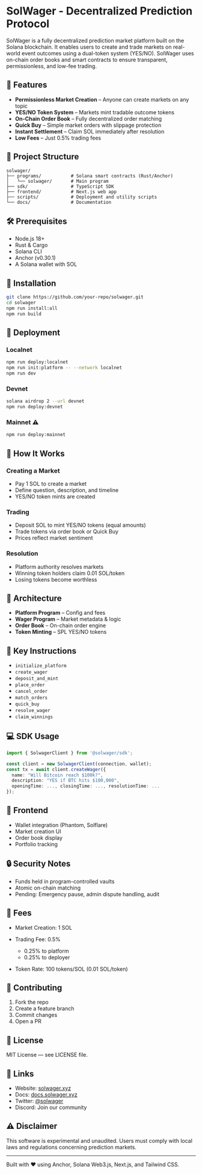 # SolWager - Decentralized Prediction Protocol

SolWager is a fully decentralized prediction market platform built on the Solana blockchain. It enables users to create and trade markets on real-world event outcomes using a dual-token system (YES/NO). SolWager uses on-chain order books and smart contracts to ensure transparent, permissionless, and low-fee trading.

## 🚀 Features

* **Permissionless Market Creation** – Anyone can create markets on any topic
* **YES/NO Token System** – Markets mint tradable outcome tokens
* **On-Chain Order Book** – Fully decentralized order matching
* **Quick Buy** – Simple market orders with slippage protection
* **Instant Settlement** – Claim SOL immediately after resolution
* **Low Fees** – Just 0.5% trading fees

## 📁 Project Structure

```
solwager/
├── programs/           # Solana smart contracts (Rust/Anchor)
│   └── solwager/       # Main program
├── sdk/                # TypeScript SDK
├── frontend/           # Next.js web app
├── scripts/            # Deployment and utility scripts
└── docs/               # Documentation
```

## 🛠️ Prerequisites

* Node.js 18+
* Rust & Cargo
* Solana CLI
* Anchor (v0.30.1)
* A Solana wallet with SOL

## 🧱 Installation

```bash
git clone https://github.com/your-repo/solwager.git
cd solwager
npm run install:all
npm run build
```

## 🚀 Deployment

### Localnet

```bash
npm run deploy:localnet
npm run init:platform -- --network localnet
npm run dev
```

### Devnet

```bash
solana airdrop 2 --url devnet
npm run deploy:devnet
```

### Mainnet ⚠️

```bash
npm run deploy:mainnet
```

## 📖 How It Works

### Creating a Market

* Pay 1 SOL to create a market
* Define question, description, and timeline
* YES/NO token mints are created

### Trading

* Deposit SOL to mint YES/NO tokens (equal amounts)
* Trade tokens via order book or Quick Buy
* Prices reflect market sentiment

### Resolution

* Platform authority resolves markets
* Winning token holders claim 0.01 SOL/token
* Losing tokens become worthless

## 🧠 Architecture

* **Platform Program** – Config and fees
* **Wager Program** – Market metadata & logic
* **Order Book** – On-chain order engine
* **Token Minting** – SPL YES/NO tokens

## 🔧 Key Instructions

* `initialize_platform`
* `create_wager`
* `deposit_and_mint`
* `place_order`
* `cancel_order`
* `match_orders`
* `quick_buy`
* `resolve_wager`
* `claim_winnings`

## 💻 SDK Usage

```ts
import { SolwagerClient } from '@solwager/sdk';

const client = new SolwagerClient(connection, wallet);
const tx = await client.createWager({
  name: "Will Bitcoin reach $100k?",
  description: "YES if BTC hits $100,000",
  openingTime: ..., closingTime: ..., resolutionTime: ...
});
```

## 🎨 Frontend

* Wallet integration (Phantom, Solflare)
* Market creation UI
* Order book display
* Portfolio tracking

## 🔒 Security Notes

* Funds held in program-controlled vaults
* Atomic on-chain matching
* Pending: Emergency pause, admin dispute handling, audit

## 💸 Fees

* Market Creation: 1 SOL
* Trading Fee: 0.5%

  * 0.25% to platform
  * 0.25% to deployer
* Token Rate: 100 tokens/SOL (0.01 SOL/token)

## 🤝 Contributing

1. Fork the repo
2. Create a feature branch
3. Commit changes
4. Open a PR

## 📜 License

MIT License — see LICENSE file.

## 🔗 Links

* Website: [solwager.xyz](https://solwager.xyz)
* Docs: [docs.solwager.xyz](https://docs.solwager.xyz)
* Twitter: [@solwager](https://twitter.com/solwager)
* Discord: Join our community

## ⚠️ Disclaimer

This software is experimental and unaudited. Users must comply with local laws and regulations concerning prediction markets.

---

Built with ❤️ using Anchor, Solana Web3.js, Next.js, and Tailwind CSS.
